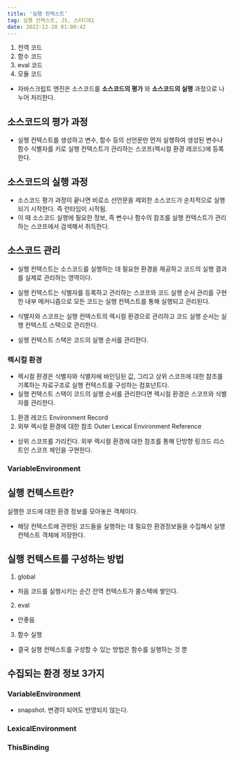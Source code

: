 ```yaml
---
title: '실행 컨텍스트'
tag: 실행 컨텍스트, JS, 스터디01
date: 2022-12-28 01:09:42
---
```


1. 전역 코드
2. 함수 코드
3. eval 코드
4. 모듈 코드

- 자바스크립트 엔진은 소스코드를 **소스코드의 평가** 와 **소스코드의 실행** 과정으로 나누어 처리한다.

## 소스코드의 평가 과정

- 실행 컨텍스트를 생성하고 변수, 함수 등의 선언문만 먼저 실행하여 생성된 변수나 함수 식별자를 키로 실행 컨텍스트가 관리하는 스코프(렉시컬 환경 레코드)에 등록한다.

## 소스코드의 실행 과정

- 소스코드 평가 과정이 끝나면 비로소 선언문을 제외한 소스코드가 순차적으로 실행되기 시작한다. 즉 런타임이 시작됨.
- 이 때 소스코드 실행에 필요한 정보, 즉 변수나 함수의 참조를 실행 컨텍스트가 관리하는 스코프에서 검색해서 취득한다.

## 소스코드 관리

- 실행 컨텍스트는 소스코드를 실행하는 데 필요한 환경을 제공하고 코드의 실행 결과를 실제로 관리하는 영역이다.
- 실행 컨텍스트는 식별자를 등록하고 관리하는 스코프와 코드 실행 순서 관리를 구현한 내부 메커니즘으로 모든 코드는 실행 컨텍스트를 통해 실행되고 관리된다.

- 식별자와 스코프는 실행 컨텍스트의 렉시컬 환경으로 관리하고 코드 실행 순서는 실행 컨텍스트 스택으로 관리한다.
- 실행 컨텍스트 스택은 코드의 실행 순서를 관리한다.

### 렉시컬 환경

- 렉시컬 환경은 식별자와 식별자에 바인딩된 값, 그리고 상위 스코프에 대한 참조를 기록하는 자료구조로 실행 컨텍스트를 구성하는 컴포넌트다.
- 실행 컨텍스트 스택이 코드의 실행 순서를 관리한다면 렉시컬 환경은 스코프와 식별자를 관리한다.

1. 환경 레코드 Environment Record
2. 외부 렉시컬 환경에 대한 참조 Outer Lexical Environment Reference

- 상위 스코프를 가리킨다. 외부 렉시컬 환경에 대한 참조를 통해 단방향 링크드 리스트인 스코프 체인을 구현한다.

### VariableEnvironment

## 실행 컨텍스트란?

실행한 코드에 대한 환경 정보를 모아놓은 객체이다.

- 해당 컨텍스트에 관련된 코드들을 실행하는 데 필요한 환경정보들을 수집해서 실행 컨텍스트 객체에 저장한다.

## 실행 컨텍스트를 구성하는 방법

1. global

- 처음 코드를 실행시키는 순간 전역 컨텍스트가 콜스택에 쌓인다.

2. eval

- 안좋음

3. 함수 실행

- 결국 실행 컨텍스트를 구성할 수 있는 방법은 함수를 실행하는 것 뿐

## 수집되는 환경 정보 3가지

### VariableEnvironment

- snapshot. 변경이 되어도 반영되지 않는다.

### LexicalEnvironment

### ThisBinding
